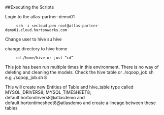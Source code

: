 ##Executing the Scripts

Login to the atlas-partner-demo01

         ssh -i secloud.pem root@atlas-partner-demo01.cloud.hortonworks.com

Change user to hive
          su hive

change directory to hive home
         
         cd /home/hive or just “cd”

This job has been run multiple times in this environment. There is no way of deleting and cleaning the models. Check the hive table or
./sqoop_job.sh <iteration number>
e.g ./sqoop_job.sh 8

This will create new Entities of Table and hive_table type called 
MYSQL_DRIVERS8, 
MYSQL_TIMESHEET8; 
default.hortondrivers8@atlasdemo and 
default.hortontimesheet8@atlasdemo
and create a lineage between these tables
